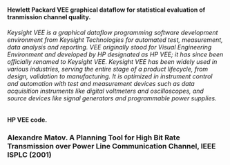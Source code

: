 ####  Hewlett Packard VEE graphical dataflow for statistical evaluation of tranmission channel quality.

###### Keysight VEE is a graphical dataflow programming software development environment from Keysight Technologies for automated test, measurement, data analysis and reporting. VEE originally stood for Visual Engineering Environment and developed by HP designated as HP VEE; it has since been officially renamed to Keysight VEE. Keysight VEE has been widely used in various industries, serving the entire stage of a product lifecycle, from design, validation to manufacturing. It is optimized in instrument control and automation with test and measurement devices such as data acquisition instruments like digital voltmeters and oscilloscopes, and source devices like signal generators and programmable power supplies.

####  **HP VEE** code.

###  Alexandre Matov. A Planning Tool for High Bit Rate Transmission over Power Line Communication Channel, IEEE ISPLC (2001)
